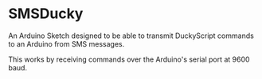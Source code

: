 # SMSDucky
An Arduino Sketch designed to be able to transmit DuckyScript commands to an Arduino from SMS messages.

This works by receiving commands over the Arduino's serial port at 9600 baud.
